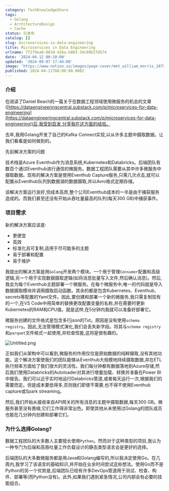 ```yaml
---
category: TechKnowledgeShare
tags:
  - Golang
  - ArchitectureDesign
  - Cache
status: 已发布
catalog: []
slug: microservices-in-data-engineering
title: Microservices in Data Engineering
urlname: 7f279ea0-883d-426a-b803-34c09b27d574
date: '2024-04-12 00:10:00'
updated: '2024-09-07 17:44:00'
image: 'https://www.notion.so/images/page-cover/met_william_morris_1875.jpg'
published: 2024-04-11T08:00:00.000Z
---
```


### 介绍


在阅读了Daniel Beach的一篇关于在数据工程领域使用微服务的机会的文章([https://dataengineeringcentral.substack.com/p/microservices-for-data-engineering](https://dataengineeringcentral.substack.com/p/microservices-for-data-engineering))后,我受到启发,分享我在这方面的经验。


去年,我用Golang开发了自己的Kafka Connect实现,以从许多主题中摄取数据。让我们看看是如何做到的。


先前解决方案的问题


技术栈是Azure Eventhub作为消息系统,Kubernetes和Databricks。后端团队有数百个通过Eventhub进行通信的微服务。数据工程团队需要从其中许多微服务中摄取数据。现有的解决方案是使用Eventhub Capture服务,只需几次点击,就可以配置从Eventhub队列到数据湖的数据摄取,并以Avro格式定期存储。


该解决方案运行良好,但成本高昂,整个公司Eventhub成本的一半是由于捕获服务造成的。而我们甚至还没有开始从吞吐量最高的队列(每天300 GB)中捕获事件。


### 项目需求


新的解决方案应该是:

- 更便宜
- 高效
- 标准化且可复制,适用于尽可能多的主题
- 易于部署和配置
- 易于维护

我提出的解决方案是用`Golang`开发两个模块。一个用于管理`Consumer`配置和高级逻辑,另一个用于实现数据摄取逻辑(如将消息批量写入文件,然后确认消息)。然后,我会为每个Eventhub主题部署一个微服务。在每个微服务中,唯一的代码就是导入数据摄取模块并调用摄取启动函数。其余的都是包含Kubernetes、Eventhub、secrets等配置的Yaml文件。因此,要创建和部署一个新的微服务,我只需复制现有的一个,在VS Code中用简单的替换更改配置变量的名称,并在需要时更新Kubernetes的RAM和CPU值。就是这样,在5分钟内我就可以准备好部署它。


微服务创建的文件格式是包含多行json的Txt。原因是没有使用`schema registry`。因此,无法管理模式演化,我们会丢失新字段。将其与`schema registry`和`parquet`文件格式一起使用,并检查性能,这将是很有趣的。


![Untitled.png](https://prod-files-secure.s3.us-west-2.amazonaws.com/5d24fe63-e567-4804-86f9-9fdc62e13082/4e0f8d5d-b295-4408-9363-660688d511a9/Untitled.png?X-Amz-Algorithm=AWS4-HMAC-SHA256&X-Amz-Content-Sha256=UNSIGNED-PAYLOAD&X-Amz-Credential=ASIAZI2LB4667PY2OGKV%2F20250411%2Fus-west-2%2Fs3%2Faws4_request&X-Amz-Date=20250411T213402Z&X-Amz-Expires=3600&X-Amz-Security-Token=IQoJb3JpZ2luX2VjEEwaCXVzLXdlc3QtMiJIMEYCIQCks7OknbO85%2Fol6yJaoREfRXCYoMIprzOCko5iRw3TdgIhAK1er7unlJl2klDJqW1A6iNTPCpqJkUv4q%2BfdtEaCCsTKogECMX%2F%2F%2F%2F%2F%2F%2F%2F%2F%2FwEQABoMNjM3NDIzMTgzODA1IgwNZUx9M1ulPwI7mKwq3AOG%2FuDlEOx8nc7UUikqJN6O1CgcTmpl7K9MguKazqhg%2BO%2BQMfVhptn7p1%2FZYNjps13yfzmdBWq4q8YXy4%2FyxZvzugCJrowRe9HzzzOVLSw%2FjfKr7KwnYULLuJlRFKyFbmXZ8keptZyD%2FO%2FDmMVYy7ClblKiHUlSsZA%2B51GyD4AQYqVEShMVqTI843oYHjJ2GjEixpLbgME86igYxr7y9TS32pMipUyJp0zTXDUnpOOz6fpBmWy2vwpR5GgvKsSe736Rwv5iWJDC91uu5KpodWaF%2B5Wr4Qrt%2FsW0xukvrAxnIYZEN2AeWLjqVovie6ivl5Abp3P3Lue9kKTmVWEmGbQD8iEHrCyY7tFubszAFejhHc8tt%2FM3nKIAamSX%2FZCEhtyXwKGTTWmRY9z1IvyFILKVp6VV%2FAQQBsf%2FdpDrOWgAn%2Fc3jT6Wc%2BrGADqpgmMTfjNd3vs1r3rgPjjrM2Lbb9dS15nGr440yyHXlxVqcQ%2Fv7cDiE6SXsixhBEJcaZTQL%2FFBLj0RXefKEfxaKPEWvVyTt7EPfobs%2BwV6Ji7q6PvBisW06850b7wc0RmhWAcgkry0T2%2Bbc4E1pP%2BLMBzJT%2FlTq7IrSEbljD0NH0gerRbIbmiX59lcVt6Pek5ISTDI7%2BW%2FBjqkAepe9a20pRs1Fk9P1Q%2BjusYV6Y6sY3VZ3QjAABFux2r6wmAF0Wn%2BIHXaGMQoTnUWk0J%2FCsokqiB%2FslspqcJDGdOY5pJ9nKpCbP%2F5ZLDDqogyXYOhsdRUMOtWsWKy6X6qt%2BQkv%2Fp8mJT1J8y0oFBzqLvZitC9RMrc2dbNwNvlMRFVHl%2BC%2BajVYB39Og2KFQfYyErGcnTIDW1Fr4vSjAfTm7m1JAVv&X-Amz-Signature=3866bf4dacb80553348e2597a8cb02d5bd5b8196f416a536e46d3df845a6899a&X-Amz-SignedHeaders=host&x-id=GetObject)


正如我们从架构中可以看到,微服务的作用仅仅是原始数据的纯粹摄取,没有其他功能。这个解决方案使我们的团队能够从Eventhub大规模地持续摄取数据,并在ETL执行频率方面给了我们很大的灵活性。我们每分钟都有数据落地到Azure存储,然后我们使用Databricks的Autoloader对其进行增量加载、转换并准备在Power BI中报告。我们可以近乎实时地运行Databricks管道,或者每天运行一次,根据我们的需要而定。但是成本要低得多,否则我们即使不需要,也不得不使用Eventhub capture或Spark streaming。


然后,我们开始从接收来自API网关的所有消息的主题中摄取数据,每天300 GB。微服务甚至没有畏缩,它们工作得非常出色。即使其他从未使用过Golang的团队成员也能在几分钟内创建和部署它们。


### 为什么选择Golang?


数据工程团队的大多数人主要擅长使用`Python`。然而对于这种类型的项目,我认为一种专门为后端和高吞吐量工作负载设计的静态类型语言会是更好的选择。


后端团队的大多数微服务都是用Java和Golang编写的,所以我决定使用Go。在几周内,我学习了该语言的基础知识,并开始在业余时间尝试这些想法。使用Go而不是Python的另一个优势是,后端团队已经有许多DevOps管道用于测试、检查、构件、部署等(而Python没有)。此外,如果我们遇到紧急情况,公司内部会有必要的技能组合。

